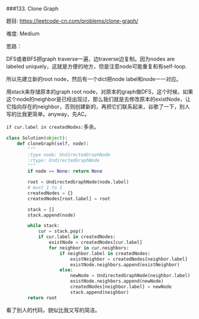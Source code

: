 ###133. Clone Graph


题目:
<https://leetcode-cn.com/problems/clone-graph/>


难度:
Medium



思路：

DFS或者BFS把graph traverse一遍，边traverse边复制。因为nodes are labeled uniquely，这就是方便的地方，但是注意node可能重复和有self-loop.

所以先建立新的root node，然后有一个dict把node label和node一一对应。

用stack来存储原本的graph root node，对原本的graph做DFS，这个时候，如果这个node的neighbor是已经出现过，那么我们就是去修改原本的existNode，让它指向存在的neighbor，否则创建新的，再把它们联系起来，谷歌了一下，别人写的比我更简单。anyway，先AC。



`if cur.label in createdNodes:`多余。




```python
class Solution(object):
    def cloneGraph(self, node):
        """
        :type node: UndirectedGraphNode
        :rtype: UndirectedGraphNode
        """
        if node == None: return None

        root = UndirectedGraphNode(node.label)
        # must 1 to 1
        createdNodes = {}
        createdNodes[root.label] = root 

        stack = []
        stack.append(node)

        while stack:
        	cur = stack.pop()
        	if cur.label in createdNodes:
        		existNode = createdNodes[cur.label]
        		for neighbor in cur.neighbors:
        			if neighbor.label in createdNodes:
        				existNeighbor = createdNodes[neighbor.label]
        				existNode.neighbors.append(existNeighbor)
        			else:
        				newNode = UndirectedGraphNode(neighbor.label)
        				existNode.neighbors.append(newNode)
        				createdNodes[neighbor.label] = newNode
        				stack.append(neighbor)
        return root
```



看了别人的代码，貌似比我又写的简洁。



